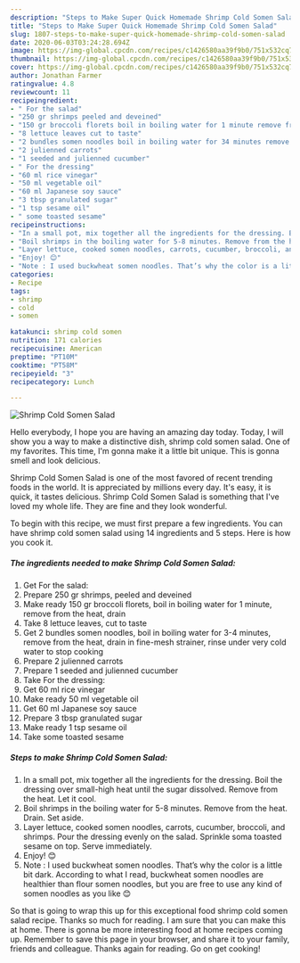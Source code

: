 ```yaml
---
description: "Steps to Make Super Quick Homemade Shrimp Cold Somen Salad"
title: "Steps to Make Super Quick Homemade Shrimp Cold Somen Salad"
slug: 1807-steps-to-make-super-quick-homemade-shrimp-cold-somen-salad
date: 2020-06-03T03:24:28.694Z
image: https://img-global.cpcdn.com/recipes/c1426580aa39f9b0/751x532cq70/shrimp-cold-somen-salad-recipe-main-photo.jpg
thumbnail: https://img-global.cpcdn.com/recipes/c1426580aa39f9b0/751x532cq70/shrimp-cold-somen-salad-recipe-main-photo.jpg
cover: https://img-global.cpcdn.com/recipes/c1426580aa39f9b0/751x532cq70/shrimp-cold-somen-salad-recipe-main-photo.jpg
author: Jonathan Farmer
ratingvalue: 4.8
reviewcount: 11
recipeingredient:
- " For the salad"
- "250 gr shrimps peeled and deveined"
- "150 gr broccoli florets boil in boiling water for 1 minute remove from the heat drain"
- "8 lettuce leaves cut to taste"
- "2 bundles somen noodles boil in boiling water for 34 minutes remove from the heat drain in finemesh strainer rinse under very cold water to stop cooking"
- "2 julienned carrots"
- "1 seeded and julienned cucumber"
- " For the dressing"
- "60 ml rice vinegar"
- "50 ml vegetable oil"
- "60 ml Japanese soy sauce"
- "3 tbsp granulated sugar"
- "1 tsp sesame oil"
- " some toasted sesame"
recipeinstructions:
- "In a small pot, mix together all the ingredients for the dressing. Boil the dressing over small-high heat until the sugar dissolved. Remove from the heat. Let it cool."
- "Boil shrimps in the boiling water for 5-8 minutes. Remove from the heat. Drain. Set aside."
- "Layer lettuce, cooked somen noodles, carrots, cucumber, broccoli, and shrimps. Pour the dressing evenly on the salad. Sprinkle soma toasted sesame on top. Serve immediately."
- "Enjoy! 😊"
- "Note : I used buckwheat somen noodles. That’s why the color is a little bit dark. According to what I read, buckwheat somen noodles are healthier than flour somen noodles, but you are free to use any kind of somen noodles as you like 😊"
categories:
- Recipe
tags:
- shrimp
- cold
- somen

katakunci: shrimp cold somen 
nutrition: 171 calories
recipecuisine: American
preptime: "PT10M"
cooktime: "PT58M"
recipeyield: "3"
recipecategory: Lunch

---
```



![Shrimp Cold Somen Salad](https://img-global.cpcdn.com/recipes/c1426580aa39f9b0/751x532cq70/shrimp-cold-somen-salad-recipe-main-photo.jpg)

Hello everybody, I hope you are having an amazing day today. Today, I will show you a way to make a distinctive dish, shrimp cold somen salad. One of my favorites. This time, I'm gonna make it a little bit unique. This is gonna smell and look delicious.



Shrimp Cold Somen Salad is one of the most favored of recent trending foods in the world. It is appreciated by millions every day. It's easy, it is quick, it tastes delicious. Shrimp Cold Somen Salad is something that I've loved my whole life. They are fine and they look wonderful.


To begin with this recipe, we must first prepare a few ingredients. You can have shrimp cold somen salad using 14 ingredients and 5 steps. Here is how you cook it.

<!--inarticleads1-->

##### The ingredients needed to make Shrimp Cold Somen Salad:

1. Get  For the salad:
1. Prepare 250 gr shrimps, peeled and deveined
1. Make ready 150 gr broccoli florets, boil in boiling water for 1 minute, remove from the heat, drain
1. Take 8 lettuce leaves, cut to taste
1. Get 2 bundles somen noodles, boil in boiling water for 3-4 minutes, remove from the heat, drain in fine-mesh strainer, rinse under very cold water to stop cooking
1. Prepare 2 julienned carrots
1. Prepare 1 seeded and julienned cucumber
1. Take  For the dressing:
1. Get 60 ml rice vinegar
1. Make ready 50 ml vegetable oil
1. Get 60 ml Japanese soy sauce
1. Prepare 3 tbsp granulated sugar
1. Make ready 1 tsp sesame oil
1. Take  some toasted sesame




<!--inarticleads2-->

##### Steps to make Shrimp Cold Somen Salad:

1. In a small pot, mix together all the ingredients for the dressing. Boil the dressing over small-high heat until the sugar dissolved. Remove from the heat. Let it cool.
1. Boil shrimps in the boiling water for 5-8 minutes. Remove from the heat. Drain. Set aside.
1. Layer lettuce, cooked somen noodles, carrots, cucumber, broccoli, and shrimps. Pour the dressing evenly on the salad. Sprinkle soma toasted sesame on top. Serve immediately.
1. Enjoy! 😊
1. Note : I used buckwheat somen noodles. That’s why the color is a little bit dark. According to what I read, buckwheat somen noodles are healthier than flour somen noodles, but you are free to use any kind of somen noodles as you like 😊




So that is going to wrap this up for this exceptional food shrimp cold somen salad recipe. Thanks so much for reading. I am sure that you can make this at home. There is gonna be more interesting food at home recipes coming up. Remember to save this page in your browser, and share it to your family, friends and colleague. Thanks again for reading. Go on get cooking!
